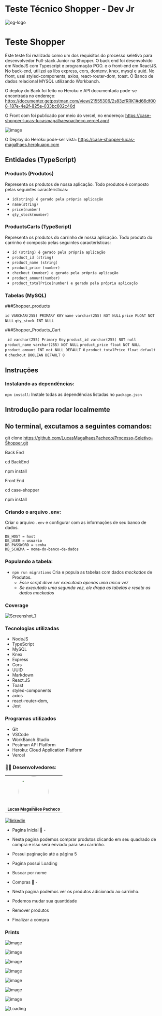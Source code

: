 # Teste Técnico Shopper - Dev Jr

![og-logo](https://user-images.githubusercontent.com/104689597/194442881-8148b260-f4f4-4534-97db-f712f92845be.png)

# Teste Shopper

Este teste foi realizado como um dos requisitos do processo seletivo para desenvolvedor Full-stack Junior na Shopper. O back end foi desenvolvido em NodeJS com Typescript e programação POO.
e o front-end em ReactJS. No back-end, utilizei as libs express, cors, dontenv, knex, mysql e uuid. No front, usei styled-components, axios, react-router-dom, toast. O Banco de dados relacional MYSQL utilizando Workbanch.

O deploy do Back foi feito no Heroku e API documentada pode-se encontrada no endereço:
https://documenter.getpostman.com/view/21555306/2s83zfRRK1#d66df008-187e-4e2f-825e-033bc602c40d

O Front com  foi publicado por meio do vercel, no endereço: https://case-shopper-lucas-lucasmagalhaespacheco.vercel.app/

![image](https://user-images.githubusercontent.com/104689597/194856889-3981bf30-4902-484e-b074-5c200b34836a.png)


O Deploy do Heroku pode-ser vista: https://case-shopper-lucas-magalhaes.herokuapp.com

## Entidades (TypeScript)

### Products (Produtos)

Representa os produtos de nossa aplicação. Todo produtos é composto pelas seguintes características:

- `id(string) é gerado pela própria aplicação`
- `name(string)`
- `price(number)`
- `qty_stock(number)`

### ProductsCarts (TypeScript)

Representa os produtos do carrinho de nossa aplicação. Todo produto do carrinho é composto pelas seguintes características:

- `id (string) é gerado pela própria aplicação`
- `product_id (string)`
- `product_name (string)`
- `product_price (number)`
- `checkout (number) e gerado pela própria aplicação`
- `product_amount(number)`
- `product_totalPrice(number) e gerado pela própria aplicação`


### Tabelas (MySQL)

###Shopper_products

 `id VARCHAR(255) PRIMARY KEY`
 `name varchar(255) NOT NULL`
 `price FLOAT NOT NULL`
 `qty_stock INT NULL`
 
 ###Shopper_Products_Cart
 
 ` id varchar(255) Primary Key`
 `product_id varchar(255) NOT null`
 `product_name varchar(255) NOT NULL`
 `product_price float NOT NULL`
 `product_amount INT not NULL DEFAULT 0`
 `product_totalPrice float default 0` 
 `checkout BOOLEAN DEFAULT 0`
 
 ## Instruções
 
 ### Instalando as dependências:
 
 `npm install`:
 Instale todas as dependências listadas no `package.json`
 
 ## Introdução para rodar localmemte
 
 ## No terminal, excutamos a seguintes comandos:
 
 git clone https://github.com/LucasMagalhaesPacheco/Processo-Seletivo-Shopper.git
 
 Back End
 
 cd BackEnd
 
 npm install 
 
 Front End
 
 cd case-shopper
 
 npm install
 
 ### Criando o arquivo .env:

Criar o arquivo `.env` e configurar com as informações de seu banco de dados.

```
DB_HOST = host
DB_USER = usuario
DB_PASSWORD = senha
DB_SCHEMA = nome-do-banco-de-dados
```

### Populando a tabela:

-   `npm run migrations`
    Cria e popula as tabelas com dados _mockados_ de Produtos.
    -   _Esse script deve ser executado apenas uma única vez_
    -   _Se executado uma segunda vez, ele dropa as tabelas e reseta os dados mockados_


### Coverage 

![Screenshot_1](https://user-images.githubusercontent.com/104689597/194585177-8d4f2d81-6d39-453f-9901-4bc628658e12.png)

### Tecnologias utilizadas

-   NodeJS
-   TypeScript
-   MySQL
-   Knex
-   Express
-   Cors
-   UUID
-   Markdown
-   React.JS
-   Toast
-   styled-components
-   axios 
-   react-router-dom, 
-   Jest

### Programas utilizados

-   Git
-   VSCode
-   WorkBanch Studio
-   Postman API Platform
-   Heroku: Cloud Application Platform
-   Vercel



### 🧑‍💻 Desenvolvedores:

</h2>
<table align="center">
  <tr>
    </td> <td align="center"><a href="https://github.com/LucasMagalhaesPacheco"><img style="border-radius: 50%;" src="https://avatars.githubusercontent.com/u/104689597?v=4" width="100px;" alt=""/><br /><sub><b>Lucas Magalhães Pacheco</b></sub></a>
  </tr>
</table>

 [![linkedin](https://img.shields.io/badge/linkedin-0A66C2?style=for-the-badge&logo=linkedin&logoColor=white)](https://www.linkedin.com/in/lucas-magalhaes-pacheco/)


- Pagina Inicial 🍁 - 
- Nesta pagina podemos comprar produtos clicando em seu quadrado de compra e isso será enviado para seu carrinho.
- Possui paginação até a página 5
- Pagina possui Loading
- Buscar por nome

- Compras 🍁 - 
- Nesta pagina podemos ver os produtos adicionado ao carrinho.
- Podemos mudar sua quantidade 
- Remover produtos
- Finalizar a compra

### Prints

![image](https://user-images.githubusercontent.com/104689597/195904979-f1a257f6-f900-4020-a332-a33a4acaef02.png)

![image](https://user-images.githubusercontent.com/104689597/194445682-cddfda0f-583d-434a-869c-c2fa09bc6912.png)

![image](https://user-images.githubusercontent.com/104689597/194445709-47b47792-82aa-4340-bfd6-e6134c43ff79.png)

![image](https://user-images.githubusercontent.com/104689597/194445741-0415bb28-17c9-428b-982e-54f8ee5893b0.png)

![image](https://user-images.githubusercontent.com/104689597/194445770-dc9c9ca6-1797-45ee-8bf0-1b15672be4bb.png)

![image](https://user-images.githubusercontent.com/104689597/194445793-a668058f-c67b-4958-bc32-8e566bb96c84.png)

![image](https://user-images.githubusercontent.com/104689597/195853792-49204457-d72d-47e9-9963-245fbb1568bd.png)

![Loading](https://user-images.githubusercontent.com/104689597/194789326-a3e76606-4089-487a-973a-1aba33ae2692.gif)










